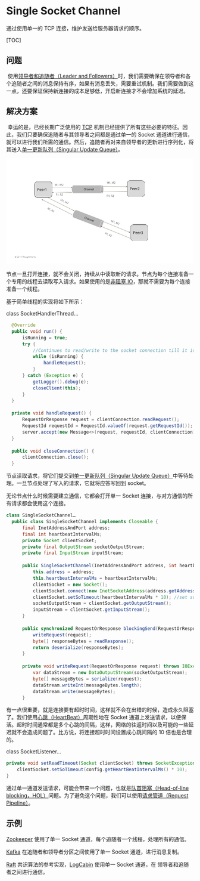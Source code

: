 # Single Socket Channel

通过使用单一的 TCP 连接，维护发送给服务器请求的顺序。

[TOC]

## 问题

​	使用[领导者和追随者（Leader and Followers）]()时，我们需要确保在领导者和各个追随者之间的消息保持有序，如果有消息丢失，需要重试机制。我们需要做到这一点，还要保证保持新连接的成本足够低，开启新连接才不会增加系统的延迟。

##  解决方案

​		幸运的是，已经长期广泛使用的 [TCP](https://en.wikipedia.org/wiki/Transmission_Control_Protocol) 机制已经提供了所有这些必要的特征。因此，我们只要确保追随者与其领导者之间都是通过单一的 Socket 通道进行通信，就可以进行我们所需的通信。然后，追随者再对来自领导者的更新进行序列化，将其送入[单一更新队列（Singular Update Queue）]()。

![img](.\images\single-socket-channel.png)

​	节点一旦打开连接，就不会关闭，持续从中读取新的请求。节点为每个连接准备一个专用的线程去读取写入请求。如果使用的是[非阻塞 IO](https://en.wikipedia.org/wiki/Non-blocking_I/O_(Java))，那就不需要为每个连接准备一个线程。

基于简单线程的实现将如下所示：

class SocketHandlerThread…

```java
  @Override
  public void run() {
      isRunning = true;
      try {
          //Continues to read/write to the socket connection till it is closed.
          while (isRunning) {
              handleRequest();
          }
      } catch (Exception e) {
          getLogger().debug(e);
          closeClient(this);
      }
  }

  private void handleRequest() {
      RequestOrResponse request = clientConnection.readRequest();
      RequestId requestId = RequestId.valueOf(request.getRequestId());
      server.accept(new Message<>(request, requestId, clientConnection));
  }

  public void closeConnection() {
      clientConnection.close();
  }
```

节点读取请求，将它们提交到[单一更新队列（Singular Update Queue）]()中等待处理。一旦节点处理了写入的请求，它就将应答写回到 socket。

无论节点什么时候需要建立通信，它都会打开单一 Socket 连接，与对方通信的所有请求都会使用这个连接。

```java
class SingleSocketChannel…
  public class SingleSocketChannel implements Closeable {
      final InetAddressAndPort address;
      final int heartbeatIntervalMs;
      private Socket clientSocket;
      private final OutputStream socketOutputStream;
      private final InputStream inputStream;
  
      public SingleSocketChannel(InetAddressAndPort address, int heartbeatIntervalMs) throws IOException {
          this.address = address;
          this.heartbeatIntervalMs = heartbeatIntervalMs;
          clientSocket = new Socket();
          clientSocket.connect(new InetSocketAddress(address.getAddress(), address.getPort()), heartbeatIntervalMs);
          clientSocket.setSoTimeout(heartbeatIntervalMs * 10); //set socket read timeout to be more than heartbeat.
          socketOutputStream = clientSocket.getOutputStream();
          inputStream = clientSocket.getInputStream();
      }
  
      public synchronized RequestOrResponse blockingSend(RequestOrResponse request) throws IOException {
          writeRequest(request);
          byte[] responseBytes = readResponse();
          return deserialize(responseBytes);
      }
  
      private void writeRequest(RequestOrResponse request) throws IOException {
          var dataStream = new DataOutputStream(socketOutputStream);
          byte[] messageBytes = serialize(request);
          dataStream.writeInt(messageBytes.length);
          dataStream.write(messageBytes);
      }
```

有一点很重要，就是连接要有超时时间，这样就不会在出错的时候，造成永久阻塞了。我们使用[心跳（HeartBeat）](https://github.com/dreamhead/patterns-of-distributed-systems/blob/master/content/heartbeat.md)周期性地在 Socket 通道上发送请求，以便保活。超时时间通常都是多个心跳的间隔，这样，网络的往返时间以及可能的一些延迟就不会造成问题了。比方说，将连接超时时间设置成心跳间隔的 10 倍也是合理的。

class SocketListener…

```java
private void setReadTimeout(Socket clientSocket) throws SocketException {
	clientSocket.setSoTimeout(config.getHeartBeatIntervalMs() * 10);
}
```

通过单一通道发送请求，可能会带来一个问题，也就是[队首阻塞（Head-of-line blocking，HOL）]()问题。为了避免这个问题，我们可以使用[请求管道（Request Pipeline）]()。

## 示例

[Zookeeper](https://zookeeper.apache.org/doc/r3.4.13/zookeeperInternals.html) 使用了单一 Socket 通道，每个追随者一个线程，处理所有的通信。

[Kafka](https://kafka.apache.org/protocol) 在追随者和领导者分区之间使用了单一 Socket 通道，进行消息复制。

[Raft](https://raft.github.io/) 共识算法的参考实现，[LogCabin](https://github.com/logcabin/logcabin) 使用单一 Socket 通道，在 领导者和追随者之间进行通信。